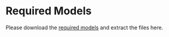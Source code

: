 # Required Models
Please download the [required models](https://drive.google.com/file/d/1t7umyaSps8HEh8CHalo8qJNOrGrye_By/view?usp=sharing) and extract the files here.
